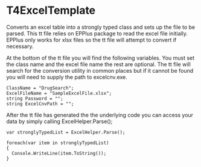 T4ExcelTemplate
===============

Converts an excel table into a strongly typed class and sets up the file to be parsed. This tt file relies on EPPlus
package to read the excel file initially. EPPlus only works for xlsx files so the tt file will attempt to convert
if necessary.

At the bottom of the tt file you will find the following variables. You must set the class name and the excel file name
the rest are optional. The tt file will search for the conversion utility in common places but if it cannot be found 
you will need to supply the path to excelcnv.exe.

    ClassName = "DrugSearch";
    ExcelFileName = "SampleExcelFile.xlsx";
    string Password = "";
    string ExcelCnvPath = "";


After the tt file has generated the the underlying code you can access your data by simply calling ExcelHelper.Parse();
    
    var stronglyTypedList = ExcelHelper.Parse();
    
    foreach(var item in stronglyTypedList) 
    {
      Console.WriteLine(item.ToString());
    }

   
